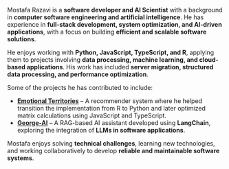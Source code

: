 Mostafa Razavi is a **software developer and AI Scientist** with a background in **computer software engineering and artificial intelligence**. He has experience in **full-stack development, system optimization, and AI-driven applications**, with a focus on building **efficient and scalable software solutions**.

He enjoys working with **Python, JavaScript, TypeScript, and R**, applying them to projects involving **data processing, machine learning, and cloud-based applications**. His work has included **server migration, structured data processing, and performance optimization**.

Some of the projects he has contributed to include:

- **[Emotional Territories](https://emotional-territories-web.vercel.app/)** – A recommender system where he helped transition the implementation from R to Python and later optimized matrix calculations using JavaScript and TypeScript.
- **[George-AI](https://chat.george-ai.net/)** – A RAG-based AI assistant developed using **LangChain**, exploring the integration of **LLMs in software applications**.

Mostafa enjoys solving **technical challenges**, learning new technologies, and working collaboratively to develop **reliable and maintainable software systems**.
